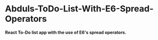# Abduls-ToDo-List-With-E6-Spread-Operators

#### React To-Do list app with the use of E6's spread operators.